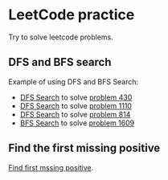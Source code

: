 # LeetCode practice
Try to solve leetcode problems.

## DFS and BFS search
Example of using DFS and BFS Search:  
- [DFS Search](./p430.py) to solve [problem 430](https://leetcode.com/problems/flatten-a-multilevel-doubly-linked-list/description/)
- [DFS Search](./p1110.py) to solve [problem 1110](https://leetcode.com/problems/delete-nodes-and-return-forest/)
- [DFS Search](./p814.py) to solve [problem 814](https://leetcode.com/problems/binary-tree-pruning/description/)
- [BFS Search](./1609.py) to solve [problem 1609](https://leetcode.com/problems/even-odd-tree/)

## Find the first missing positive
[Find first mssing positive](./p41.py).
